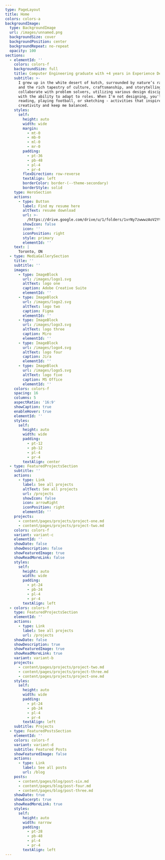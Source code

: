 ```yaml
---
type: PageLayout
title: Home
colors: colors-a
backgroundImage:
  type: BackgroundImage
  url: /images/unnamed.png
  backgroundSize: cover
  backgroundPosition: center
  backgroundRepeat: no-repeat
  opacity: 100
sections:
  - elementId: ''
    colors: colors-f
    backgroundSize: full
    title: Computer Engineering graduate with +4 years in Experience Design.
    subtitle: >-
      I grew up in the white desert of kutch, surrounded by nature’s raw beauty
      and the rich tapestry of culture, craftsmanship, and storytelling. I
      collaborate with problem solvers, utilizing various design disciplines
      with the ability to adapt to roles. When I'm not designing, you'll find me
      reading, playing football, or sketching - activities that inspire my
      creativity and keep me balanced.
    styles:
      self:
        height: auto
        width: wide
        margin:
          - mt-0
          - mb-0
          - ml-0
          - mr-0
        padding:
          - pt-36
          - pb-48
          - pl-4
          - pr-4
        flexDirection: row-reverse
        textAlign: left
        borderColor: border-(--theme-secondary)
        borderStyle: solid
    type: HeroSection
    actions:
      - type: Button
        label: Find my resume here
        altText: resume download
        url: >-
          /https://drive.google.com/drive/u/1/folders/1vrNy7zwwwzAoV2YtyUndKubhkFSxQo0X
        showIcon: false
        icon: ''
        iconPosition: right
        style: primary
        elementId: ''
    text: |
      Toronto, ON
  - type: MediaGallerySection
    title: ''
    subtitle: ''
    images:
      - type: ImageBlock
        url: /images/logo1.svg
        altText: logo one
        caption: Adobe Creative Suite
        elementId: ''
      - type: ImageBlock
        url: /images/logo2.svg
        altText: logo two
        caption: Figma
        elementId: ''
      - type: ImageBlock
        url: /images/logo3.svg
        altText: logo three
        caption: Miro
        elementId: ''
      - type: ImageBlock
        url: /images/logo4.svg
        altText: logo four
        caption: Jira
        elementId: ''
      - type: ImageBlock
        url: /images/logo5.svg
        altText: logo five
        caption: MS Office
        elementId: ''
    colors: colors-f
    spacing: 16
    columns: 5
    aspectRatio: '16:9'
    showCaption: true
    enableHover: true
    elementId: ''
    styles:
      self:
        height: auto
        width: wide
        padding:
          - pt-12
          - pb-12
          - pl-4
          - pr-4
        textAlign: center
  - type: FeaturedProjectsSection
    subtitle: ''
    actions:
      - type: Link
        label: See all projects
        altText: See all projects
        url: /projects
        showIcon: false
        icon: arrowRight
        iconPosition: right
        elementId: ''
    projects:
      - content/pages/projects/project-one.md
      - content/pages/projects/project-two.md
    colors: colors-f
    variant: variant-c
    elementId: ''
    showDate: false
    showDescription: false
    showFeaturedImage: true
    showReadMoreLink: false
    styles:
      self:
        height: auto
        width: wide
        padding:
          - pt-24
          - pb-24
          - pl-4
          - pr-4
        textAlign: left
  - colors: colors-f
    type: FeaturedProjectsSection
    elementId: ''
    actions:
      - type: Link
        label: See all projects
        url: /projects
    showDate: false
    showDescription: true
    showFeaturedImage: true
    showReadMoreLink: true
    variant: variant-b
    projects:
      - content/pages/projects/project-two.md
      - content/pages/projects/project-three.md
      - content/pages/projects/project-one.md
    styles:
      self:
        height: auto
        width: wide
        padding:
          - pt-24
          - pb-24
          - pl-4
          - pr-4
        textAlign: left
    subtitle: Projects
  - type: FeaturedPostsSection
    elementId: ''
    colors: colors-f
    variant: variant-d
    subtitle: Featured Posts
    showFeaturedImage: false
    actions:
      - type: Link
        label: See all posts
        url: /blog
    posts:
      - content/pages/blog/post-six.md
      - content/pages/blog/post-four.md
      - content/pages/blog/post-three.md
    showDate: true
    showExcerpt: true
    showReadMoreLink: true
    styles:
      self:
        height: auto
        width: narrow
        padding:
          - pt-28
          - pb-48
          - pl-4
          - pr-4
        textAlign: left
---
```

